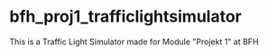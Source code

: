 bfh_proj1_trafficlightsimulator
===============================


This is a Traffic Light Simulator made for Module "Projekt 1" at BFH